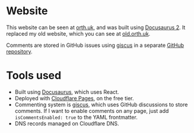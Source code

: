 # Website

This website can be seen at [orth.uk](https://orth.uk), and was built using [Docusaurus 2](https://docusaurus.io/). It replaced my old website, which you can see at [old.orth.uk](https://old.orth.uk).

Comments are stored in GitHub issues using [giscus](https://giscus.app/) in a separate [GitHub repository](https://github.com/ben-xD/orth.uk-comments).

# Tools used

- Built using [Docusaurus](https://docusaurus.io/), which uses React.
- Deployed with [Cloudflare Pages](https://pages.cloudflare.com/), on the free tier.
- Commenting system is [giscus](https://giscus.app/), which uses GitHub discussions to store comments. If I want to enable comments on any page, just add `isCommentsEnabled: true` to the YAML frontmatter.
- DNS records managed on Cloudflare DNS.
